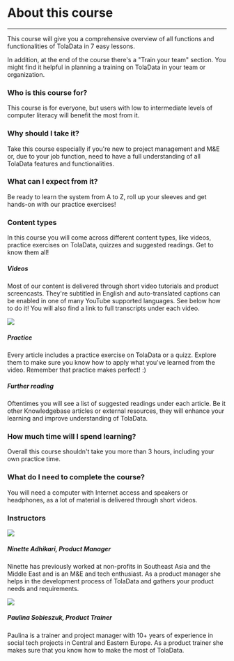 # About this course

---

This course will give you a comprehensive overview of all functions and functionalities of TolaData in 7 easy lessons.

In addition, at the end of the course there's a "Train your team" section. You might find it helpful in planning a training on TolaData in your team or organization.

### Who is this course for? 

This course is for everyone, but users with low to intermediate levels of computer literacy will benefit the most from it.

### Why should I take it?

Take this course especially if you're new to project management and M&E or, due to your job function, need to have a full understanding of all TolaData features and functionalities.

### What can I expect from it? 

Be ready to learn the system from A to Z, roll up your sleeves and get hands-on with our practice exercises! 

### Content types 

In this course you will come across different content types, like videos, practice exercises on TolaData, quizzes and suggested readings. Get to know them all!

##### Videos

Most of our content is delivered through short video tutorials and product screencasts. They're subtitled in English and auto-translated captions can be enabled in one of many YouTube supported languages. See below how to do it! You will also find a link to full transcripts under each video.  

![](/assets_en/lang.gif) 

##### Practice 

Every article includes a practice exercise on TolaData or a quizz. Explore them to make sure you know how to apply what you've learned from the video. Remember that practice makes perfect! :) 

##### Further reading

Oftentimes you will see a list of suggested readings under each article. Be it other Knowledgebase articles or external resources, they will enhance your learning and improve understanding of TolaData. 
 
### How much time will I spend learning?

Overall this course shouldn't take you more than 3 hours, including your own practice time.

### What do I need to complete the course?

You will need a computer with Internet access and speakers or headphones, as a lot of material is delivered through short videos.

### Instructors 

![](/assets_en/ninette_kb.png)
##### Ninette Adhikari, Product Manager 

Ninette has previously worked at non-profits in Southeast Asia and the Middle East and is an M&E and tech enthusiast. As a product manager she helps in the development process of TolaData and gathers your product needs and requirements.

![](/assets_en/paulina_kb.png)
##### Paulina Sobieszuk, Product Trainer  

Paulina is a trainer and project manager with 10+ years of experience in social tech projects in Central and Eastern Europe. As a product trainer she makes sure that you know how to make the most of TolaData.



